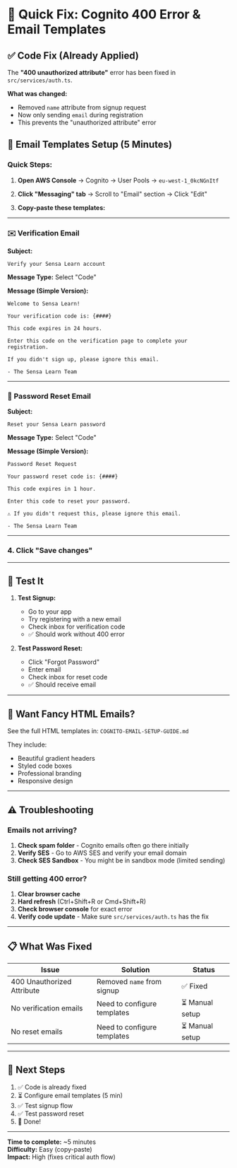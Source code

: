 # 🚀 Quick Fix: Cognito 400 Error & Email Templates

## ✅ Code Fix (Already Applied)

The **"400 unauthorized attribute"** error has been fixed in `src/services/auth.ts`.

**What was changed:**
- Removed `name` attribute from signup request
- Now only sending `email` during registration
- This prevents the "unauthorized attribute" error

## 📧 Email Templates Setup (5 Minutes)

### Quick Steps:

1. **Open AWS Console** → Cognito → User Pools → `eu-west-1_0kcNGnItf`

2. **Click "Messaging" tab** → Scroll to "Email" section → Click "Edit"

3. **Copy-paste these templates:**

---

### ✉️ Verification Email

**Subject:**
```
Verify your Sensa Learn account
```

**Message Type:** Select "Code"

**Message (Simple Version):**
```
Welcome to Sensa Learn!

Your verification code is: {####}

This code expires in 24 hours.

Enter this code on the verification page to complete your registration.

If you didn't sign up, please ignore this email.

- The Sensa Learn Team
```

---

### 🔐 Password Reset Email

**Subject:**
```
Reset your Sensa Learn password
```

**Message Type:** Select "Code"

**Message (Simple Version):**
```
Password Reset Request

Your password reset code is: {####}

This code expires in 1 hour.

Enter this code to reset your password.

⚠️ If you didn't request this, please ignore this email.

- The Sensa Learn Team
```

---

### 4. Click "Save changes"

---

## 🧪 Test It

1. **Test Signup:**
   - Go to your app
   - Try registering with a new email
   - Check inbox for verification code
   - ✅ Should work without 400 error

2. **Test Password Reset:**
   - Click "Forgot Password"
   - Enter email
   - Check inbox for reset code
   - ✅ Should receive email

---

## 🎨 Want Fancy HTML Emails?

See the full HTML templates in: `COGNITO-EMAIL-SETUP-GUIDE.md`

They include:
- Beautiful gradient headers
- Styled code boxes
- Professional branding
- Responsive design

---

## ⚠️ Troubleshooting

### Emails not arriving?

1. **Check spam folder** - Cognito emails often go there initially
2. **Verify SES** - Go to AWS SES and verify your email domain
3. **Check SES Sandbox** - You might be in sandbox mode (limited sending)

### Still getting 400 error?

1. **Clear browser cache**
2. **Hard refresh** (Ctrl+Shift+R or Cmd+Shift+R)
3. **Check browser console** for exact error
4. **Verify code update** - Make sure `src/services/auth.ts` has the fix

---

## 📋 What Was Fixed

| Issue | Solution | Status |
|-------|----------|--------|
| 400 Unauthorized Attribute | Removed `name` from signup | ✅ Fixed |
| No verification emails | Need to configure templates | ⏳ Manual setup |
| No reset emails | Need to configure templates | ⏳ Manual setup |

---

## 🎯 Next Steps

1. ✅ Code is already fixed
2. ⏳ Configure email templates (5 min)
3. ✅ Test signup flow
4. ✅ Test password reset
5. 🎉 Done!

---

**Time to complete:** ~5 minutes  
**Difficulty:** Easy (copy-paste)  
**Impact:** High (fixes critical auth flow)
